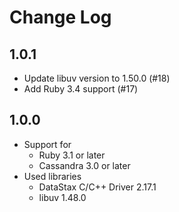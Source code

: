 # Change Log

## 1.0.1

- Update libuv version to 1.50.0 (#18)
- Add Ruby 3.4 support (#17)

## 1.0.0

- Support for
  - Ruby 3.1 or later
  - Cassandra 3.0 or later
- Used libraries
  - DataStax C/C++ Driver 2.17.1
  - libuv 1.48.0
